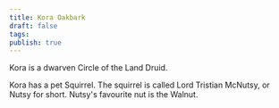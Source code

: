 ```yaml
---
title: Kora Oakbark
draft: false
tags: 
publish: true
---
```

Kora is a dwarven Circle of the Land Druid.

Kora has a pet Squirrel.  The squirrel is called Lord Tristian McNutsy, or Nutsy for short.  Nutsy's favourite nut is the Walnut.